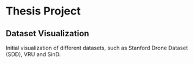 # Thesis Project

## Dataset Visualization
Initial visualization of different datasets, such as Stanford Drone Dataset (SDD), VRU and SinD.

